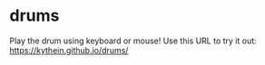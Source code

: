 # drums
Play the drum using keyboard or mouse!
Use this URL to try it out: https://kythein.github.io/drums/
